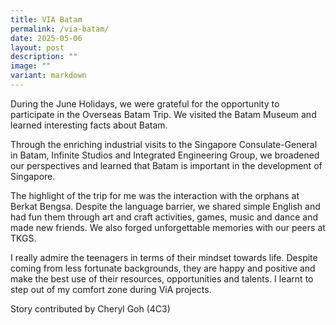 ```yaml
---
title: VIA Batam
permalink: /via-batam/
date: 2025-05-06
layout: post
description: ""
image: ""
variant: markdown
---
```

<p>During the June Holidays, we were grateful for the opportunity to participate in the Overseas Batam Trip. We visited the Batam Museum and learned interesting facts about Batam.

Through the enriching industrial visits to the Singapore Consulate-General in Batam, Infinite Studios and Integrated Engineering Group, we broadened our perspectives and learned that Batam is important in the development of Singapore.</p>

<p>The highlight of the trip for me was the interaction with the orphans at Berkat Bengsa. Despite the language barrier, we shared simple English and had fun them through art and craft activities, games,  music and dance and made new friends. We also forged unforgettable memories with our peers at TKGS.

I really admire the teenagers in terms of their mindset towards life. Despite coming from less fortunate backgrounds, they are happy and positive and make the best use of their resources, opportunities and talents. I learnt to step out of my comfort zone during ViA projects. </p>
Story contributed by Cheryl Goh (4C3)
